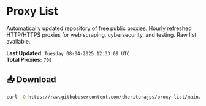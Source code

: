 # Proxy List

Automatically updated repository of free public proxies. Hourly refreshed HTTP/HTTPS proxies for web scraping, cybersecurity, and testing. Raw list available.

**Last Updated:** `Tuesday 08-04-2025 12:33:09 UTC`  
**Total Proxies:** `708`

## 📥 Download
```bash
curl -O https://raw.githubusercontent.com/theriturajps/proxy-list/main/proxies.txt
